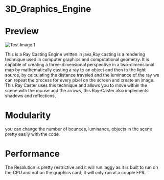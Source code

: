 # 3D_Graphics_Engine

# Preview

![Test Image 1](ScreenCaps/"capture.png")

This is a Ray Casting Engine written in java,Ray casting is a rendering technique used in computer graphics and computational geometry. 
It is capable of creating a three-dimensional perspective in a two-dimensional map by mathematically casting a ray to an object and then to the light source, by calculating the distance traveled and the luminance of the ray we can repeat the process for every pixel on the screen and create an image.
This Ray Caster uses this technique and allows you to move within the scene with the mouse and the arrows, this Ray-Caster also implements shadows and reflections, 

# Modularity
you can change the number of bounces, luminance, objects in the scene pretty easily with the code.

# Performance
The Resolution is pretty restrictive and it will run laggy as it is built to run on the CPU and not on the graphics card, it will only run at a couple FPS.
